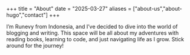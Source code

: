 +++
title = "About"
date = "2025-03-27"
aliases = ["about-us","about-hugo","contact"]
+++

I’m Runevy from Indonesia, and I’ve decided to dive into the world of blogging and writing. This space will be all about my adventures with reading books, learning to code, and just navigating life as I grow. Stick around for the journey!

